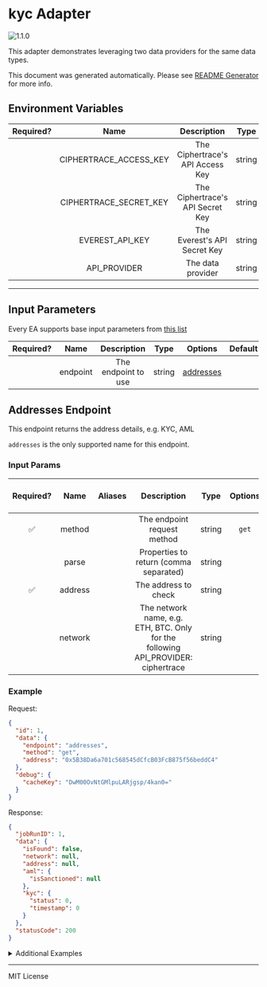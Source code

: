 # kyc Adapter

![1.1.0](https://img.shields.io/github/package-json/v/linkpoolio/adapters?filename=packages/kyc/package.json)

This adapter demonstrates leveraging two data providers for the same data types.

This document was generated automatically. Please see [README Generator](../../scripts#readme-generator) for more info.

## Environment Variables

| Required? |          Name          |           Description            |  Type  | Options | Default |
| :-------: | :--------------------: | :------------------------------: | :----: | :-----: | :-----: |
|           | CIPHERTRACE_ACCESS_KEY | The Ciphertrace's API Access Key | string |         |         |
|           | CIPHERTRACE_SECRET_KEY | The Ciphertrace's API Secret Key | string |         |         |
|           |    EVEREST_API_KEY     |   The Everest's API Secret Key   | string |         |         |
|           |      API_PROVIDER      |        The data provider         | string |         |         |

---

## Input Parameters

Every EA supports base input parameters from [this list](../../core/bootstrap#base-input-parameters)

| Required? |   Name   |     Description     |  Type  |             Options              | Default |
| :-------: | :------: | :-----------------: | :----: | :------------------------------: | :-----: |
|           | endpoint | The endpoint to use | string | [addresses](#addresses-endpoint) |         |

## Addresses Endpoint

This endpoint returns the address details, e.g. KYC, AML

`addresses` is the only supported name for this endpoint.

### Input Params

| Required? |  Name   | Aliases |                                    Description                                    |  Type  | Options | Default | Depends On | Not Valid With |
| :-------: | :-----: | :-----: | :-------------------------------------------------------------------------------: | :----: | :-----: | :-----: | :--------: | :------------: |
|    ✅     | method  |         |                            The endpoint request method                            | string |  `get`  |         |            |                |
|           |  parse  |         |                      Properties to return (comma separated)                       | string |         |         |            |                |
|    ✅     | address |         |                               The address to check                                | string |         |         |            |                |
|           | network |         | The network name, e.g. ETH, BTC. Only for the following API_PROVIDER: ciphertrace | string |         |         |            |                |

### Example

Request:

```json
{
  "id": 1,
  "data": {
    "endpoint": "addresses",
    "method": "get",
    "address": "0x5B38Da6a701c568545dCfcB03FcB875f56beddC4"
  },
  "debug": {
    "cacheKey": "DwM00OvNtGMlpuLARjgsp/4kan0="
  }
}
```

Response:

```json
{
  "jobRunID": 1,
  "data": {
    "isFound": false,
    "network": null,
    "address": null,
    "aml": {
      "isSanctioned": null
    },
    "kyc": {
      "status": 0,
      "timestamp": 0
    }
  },
  "statusCode": 200
}
```

<details>
<summary>Additional Examples</summary>

Request:

```json
{
  "id": 1,
  "data": {
    "endpoint": "addresses",
    "method": "get",
    "address": "0xda0AFdDB7b05f6B635E3018937E35faa6255d4a1"
  },
  "debug": {
    "cacheKey": "cW0PTE+tGuiLBKAJpLRUemsMlVo="
  }
}
```

Response:

```json
{
  "jobRunID": 1,
  "data": {
    "isFound": true,
    "network": null,
    "address": null,
    "aml": {
      "isSanctioned": null
    },
    "kyc": {
      "status": 1,
      "timestamp": 0
    }
  },
  "statusCode": 200
}
```

Request:

```json
{
  "id": 1,
  "data": {
    "endpoint": "addresses",
    "method": "get",
    "address": "0x652c3c775A82fEc8D176BEaEB1e259DD5b0c8526"
  },
  "debug": {
    "cacheKey": "XV0H1aE6CruJFkI987z5TqlhWjA="
  }
}
```

Response:

```json
{
  "jobRunID": 1,
  "data": {
    "isFound": true,
    "network": null,
    "address": null,
    "aml": {
      "isSanctioned": null
    },
    "kyc": {
      "status": 2,
      "timestamp": 1661786511
    }
  },
  "statusCode": 200
}
```

</details>

---

MIT License
